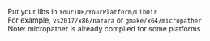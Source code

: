 Put your libs in `YourIDE/YourPlatform/LibDir`  
For example, `vs2017/x86/nazara` or `gmake/x64/micropather`  
Note: micropather is already compiled for some platforms